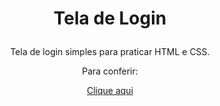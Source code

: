 # <div align="center"> Tela de Login </p>

<div align="center">Tela de login simples para praticar HTML e CSS. </p>

<div align="center"> Para conferir: </p>

<p align="center"><a href="https://dillikel.github.io/Tela-de-Login/" target="_blank">Clique aqui</a></p>


